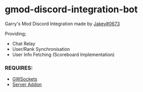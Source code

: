 # gmod-discord-integration-bot
Garry's Mod Discord Integration made by [Jakey#0673](https://steamcommunity.com/profiles/76561198077065189)

Providing;
- Chat Relay
- User/Rank Synchronisation
- User Info Fetching (Scoreboard Implementation)

### REQUIRES: 
- [GWSockets](https://github.com/FredyH/GWSockets)
- [Server Addon](https://github.com/Jakey-F/gmod-discord-integration)
